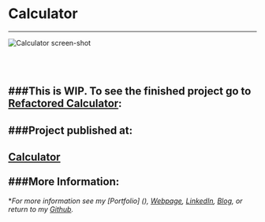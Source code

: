 # Calculator
---

![Calculator screen-shot](https://cloud.githubusercontent.com/assets/11747875/20288798/2c4c10ec-aa93-11e6-9c56-29be46649aaa.png)

<br/>
<br/>

###This is WIP.  To see the finished project go to [Refactored Calculator](https://github.com/trrapp12-ironyard/refactored-calculator):
---

###Project published at: 
---

[Calculator](https://trrapp12-ironyard.github.io/calculator/)
<br/>
<br/>
###More Information:
---

\**For more information see my [Portfolio] (), [Webpage](http://web-karma.org), [LinkedIn](https://www.linkedin.com/in/trevor-rapp-042a1037), [Blog](http://web-karma.net), or return to my [Github](https://github.com/trrapp12).*
